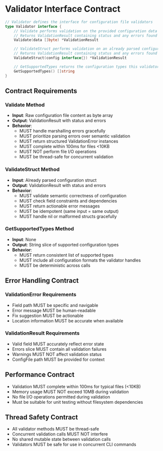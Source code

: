 # Validator Interface Contract

```go
// Validator defines the interface for configuration file validators
type Validator interface {
    // Validate performs validation on the provided configuration data
    // Returns ValidationResult containing status and any errors found
    Validate(data []byte) *ValidationResult

    // ValidateStruct performs validation on an already parsed configuration struct
    // Returns ValidationResult containing status and any errors found
    ValidateStruct(config interface{}) *ValidationResult

    // GetSupportedTypes returns the configuration types this validator supports
    GetSupportedTypes() []string
}
```

## Contract Requirements

### Validate Method
- **Input**: Raw configuration file content as byte array
- **Output**: ValidationResult with status and errors
- **Behavior**:
  - MUST handle marshalling errors gracefully
  - MUST prioritize parsing errors over semantic validation
  - MUST return structured ValidationError instances
  - MUST complete within 100ms for files <10KB
  - MUST NOT perform file I/O operations
  - MUST be thread-safe for concurrent validation

### ValidateStruct Method
- **Input**: Already parsed configuration struct
- **Output**: ValidationResult with status and errors
- **Behavior**:
  - MUST validate semantic correctness of configuration
  - MUST check field constraints and dependencies
  - MUST return actionable error messages
  - MUST be idempotent (same input = same output)
  - MUST handle nil or malformed structs gracefully

### GetSupportedTypes Method
- **Input**: None
- **Output**: String slice of supported configuration types
- **Behavior**:
  - MUST return consistent list of supported types
  - MUST include all configuration formats the validator handles
  - MUST be deterministic across calls

## Error Handling Contract

### ValidationError Requirements
- Field path MUST be specific and navigable
- Error message MUST be human-readable
- Fix suggestion MUST be actionable
- Location information MUST be accurate when available

### ValidationResult Requirements
- Valid field MUST accurately reflect error state
- Errors slice MUST contain all validation failures
- Warnings MUST NOT affect validation status
- ConfigFile path MUST be provided for context

## Performance Contract

- Validation MUST complete within 100ms for typical files (<10KB)
- Memory usage MUST NOT exceed 10MB during validation
- No file I/O operations permitted during validation
- Must be suitable for unit testing without filesystem dependencies

## Thread Safety Contract

- All validator methods MUST be thread-safe
- Concurrent validation calls MUST NOT interfere
- No shared mutable state between validation calls
- Validators MUST be safe for use in concurrent CLI commands
